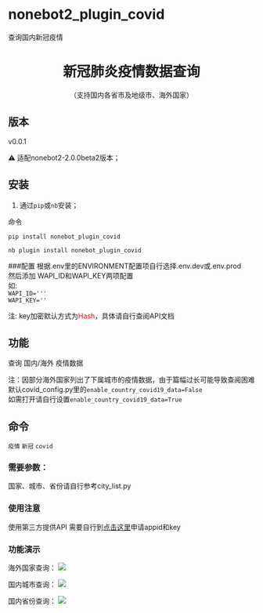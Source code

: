 # nonebot2_plugin_covid
查询国内新冠疫情

<div align="center">

# 新冠肺炎疫情数据查询
（支持国内各省市及地级市、海外国家）

</div>


## 版本

v0.0.1

⚠ 适配nonebot2-2.0.0beta2版本；

## 安装

1. 通过`pip`或`nb`安装；

命令

`pip install nonebot_plugin_covid`

`nb plugin install nonebot_plugin_covid`

###配置
根据.env里的ENVIRONMENT配置项自行选择.env.dev或.env.prod<br>
然后添加 WAPI_ID和WAPI_KEY两项配置<br>
如:<br>
`WAPI_ID='''`<br>
`WAPI_KEY=''`

注: key加密默认方式为<font color='red'>Hash</font>，具体请自行查阅API文档

## 功能

查询 国内/海外 疫情数据

注：因部分海外国家列出了下属城市的疫情数据，由于篇幅过长可能导致查阅困难<br>
默认covid_config.py里的`enable_country_covid19_data=False`<br>
如需打开请自行设置`enable_country_covid19_data=True`

## 命令

`疫情` `新冠` `covid`


### 需要参数：
<city> 国家、城市、省份请自行参考city_list.py


### 使用注意
使用第三方提供API 需要自行到<a href="https://www.wapi.cn/">点击这里</a>申请appid和key 


### 功能演示
海外国家查询：
<img src='https://github.com/nicklly/nonebot2_plugin_covid/blob/main/img/QQ%E6%88%AA%E5%9B%BE20220515152720.png?raw=true'>

国内城市查询：
<img src='https://github.com/nicklly/nonebot2_plugin_covid/blob/main/img/QQ%E6%88%AA%E5%9B%BE20220515152751.png?raw=true'>

国内省份查询：
<img src='https://github.com/nicklly/nonebot2_plugin_covid/blob/main/img/QQ%E6%88%AA%E5%9B%BE20220515152737.png?raw=true'>
